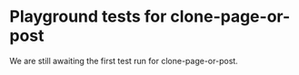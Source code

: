 # Playground tests for clone-page-or-post
We are still awaiting the first test run for clone-page-or-post.
